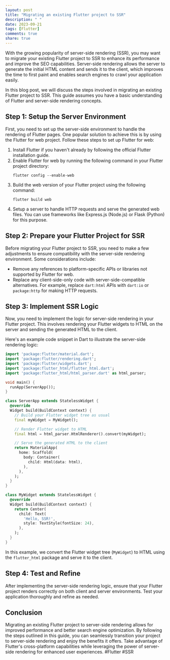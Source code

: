 ```yaml
---
layout: post
title: "Migrating an existing Flutter project to SSR"
description: " "
date: 2023-09-21
tags: [Flutter]
comments: true
share: true
---
```


With the growing popularity of server-side rendering (SSR), you may want to migrate your existing Flutter project to SSR to enhance its performance and improve the SEO capabilities. Server-side rendering allows the server to generate the initial HTML content and sends it to the client, which improves the time to first paint and enables search engines to crawl your application easily.

In this blog post, we will discuss the steps involved in migrating an existing Flutter project to SSR. This guide assumes you have a basic understanding of Flutter and server-side rendering concepts.

## Step 1: Setup the Server Environment

First, you need to set up the server-side environment to handle the rendering of Flutter pages. One popular solution to achieve this is by using the Flutter for web project. Follow these steps to set up Flutter for web:

1. Install Flutter if you haven't already by following the official Flutter installation guide.
2. Enable Flutter for web by running the following command in your Flutter project directory:
    ```
    flutter config --enable-web
    ```
3. Build the web version of your Flutter project using the following command:
    ```
    flutter build web
    ```
4. Setup a server to handle HTTP requests and serve the generated web files. You can use frameworks like Express.js (Node.js) or Flask (Python) for this purpose.

## Step 2: Prepare your Flutter Project for SSR

Before migrating your Flutter project to SSR, you need to make a few adjustments to ensure compatibility with the server-side rendering environment. Some considerations include:

- Remove any references to platform-specific APIs or libraries not supported by Flutter for web.
- Replace any client-side-only code with server-side-compatible alternatives. For example, replace `dart:html` APIs with `dart:io` or `package:http` for making HTTP requests.

## Step 3: Implement SSR Logic

Now, you need to implement the logic for server-side rendering in your Flutter project. This involves rendering your Flutter widgets to HTML on the server and sending the generated HTML to the client.

Here's an example code snippet in Dart to illustrate the server-side rendering logic:

```dart
import 'package:flutter/material.dart';
import 'package:flutter/rendering.dart';
import 'package:flutter/widgets.dart';
import 'package:flutter_html/flutter_html.dart';
import 'package:flutter_html/html_parser.dart' as html_parser;

void main() {
  runApp(ServerApp());
}

class ServerApp extends StatelessWidget {
  @override
  Widget build(BuildContext context) {
    // Build your Flutter widget tree as usual
    final myWidget = MyWidget();

    // Render Flutter widget to HTML
    final html = html_parser.HtmlRenderer().convert(myWidget);

    // Serve the generated HTML to the client
    return MaterialApp(
      home: Scaffold(
        body: Container(
          child: Html(data: html),
        ),
      ),
    );
  }
}

class MyWidget extends StatelessWidget {
  @override
  Widget build(BuildContext context) {
    return Center(
      child: Text(
        'Hello, SSR!',
        style: TextStyle(fontSize: 24),
      ),
    );
  }
}
```

In this example, we convert the Flutter widget tree (`MyWidget`) to HTML using the `flutter_html` package and serve it to the client.

## Step 4: Test and Refine

After implementing the server-side rendering logic, ensure that your Flutter project renders correctly on both client and server environments. Test your application thoroughly and refine as needed.

## Conclusion

Migrating an existing Flutter project to server-side rendering allows for improved performance and better search engine optimization. By following the steps outlined in this guide, you can seamlessly transition your project to server-side rendering and enjoy the benefits it offers. Take advantage of Flutter's cross-platform capabilities while leveraging the power of server-side rendering for enhanced user experiences. #Flutter #SSR